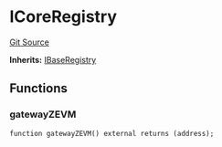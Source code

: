 # ICoreRegistry
[Git Source](https://github.com/zeta-chain/protocol-contracts/blob/main/contracts/zevm/interfaces/ICoreRegistry.sol)

**Inherits:**
[IBaseRegistry](/contracts/helpers/interfaces/IBaseRegistry.sol/interface.IBaseRegistry.md)


## Functions
### gatewayZEVM


```solidity
function gatewayZEVM() external returns (address);
```

